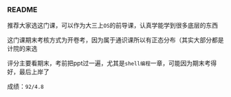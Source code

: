 ### README

推荐大家选这门课，可以作为大三上`OS`的前导课，认真学能学到很多底层的东西

这门课期末考核方式为开卷考，因为属于通识课所以有正态分布（其实大部分都是计院的来选

评分主要看期末，考前把ppt过一遍，尤其是`shell编程`一章，可能因为期末考得好，最后上岸了

成绩：`92/4.8`